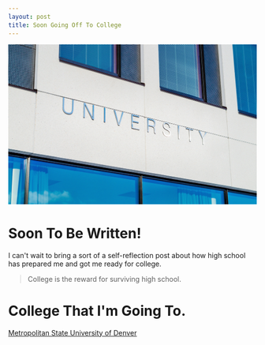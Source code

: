 ```yaml
---
layout: post
title: Soon Going Off To College 
---
```


![College](/images/architecture-building-campus-356086.jpg)

# Soon To Be Written!

I can't wait to bring a sort of a self-reflection post about how high school has prepared me and got me ready for college.

> College is the reward for surviving high school.

# College That I'm Going To.

[Metropolitan State University of Denver](https://msudenver.edu/)

